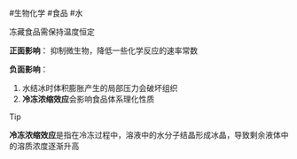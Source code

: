 #生物化学 #食品 #水 


冻藏食品需保持温度恒定

**正面影响**：
抑制微生物，降低一些化学反应的速率常数

**负面影响**：
1. 水结冰时体积膨胀产生的局部压力会破坏组织
2. **冷冻浓缩效应**会影响食品体系理化性质

> [!TIP]
> **冷冻浓缩效应**是指在冷冻过程中，溶液中的水分子结晶形成冰晶，导致剩余液体中的溶质浓度逐渐升高
